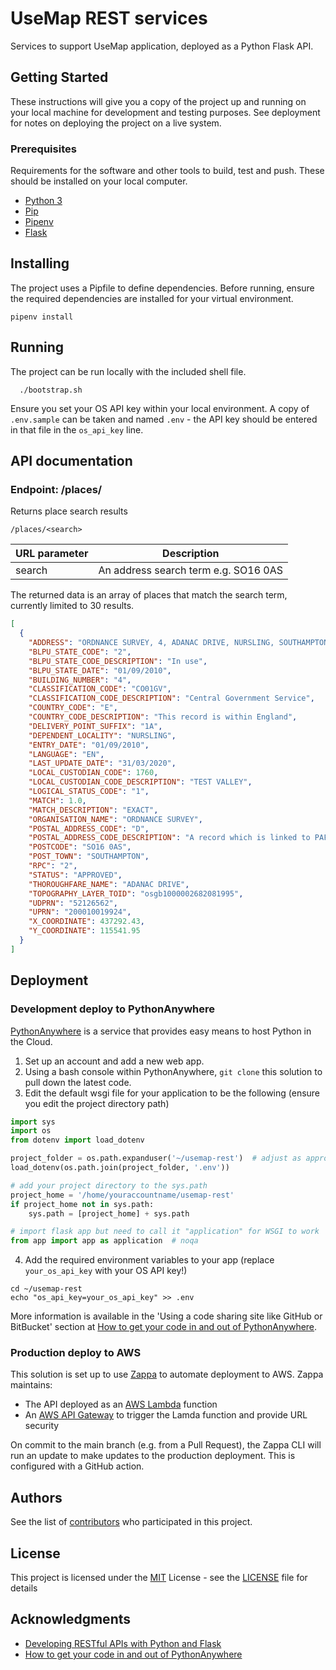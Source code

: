 # UseMap REST services

Services to support UseMap application, deployed as a Python Flask API.

## Getting Started

These instructions will give you a copy of the project up and running on
your local machine for development and testing purposes. See deployment
for notes on deploying the project on a live system.

### Prerequisites

Requirements for the software and other tools to build, test and push. These should be installed on your local computer.

- [Python 3](https://www.python.org/downloads/)
- [Pip](https://pypi.org/project/pip/)
- [Pipenv](https://pipenv.pypa.io/en/latest/)
- [Flask](https://flask.palletsprojects.com/en/2.1.x/)

## Installing

The project uses a Pipfile to define dependencies. Before running, ensure the required dependencies are installed for your virtual environment.

```console
pipenv install
```

## Running

The project can be run locally with the included shell file.

```console
  ./bootstrap.sh
```

Ensure you set your OS API key within your local environment. A copy of `.env.sample` can be taken and named `.env` - the API key should be entered in that file in the `os_api_key` line.

## API documentation

### Endpoint: /places/<search>

Returns place search results

`/places/<search>`

| URL parameter | Description                          |
| ------------- | ------------------------------------ |
| search        | An address search term e.g. SO16 0AS |

The returned data is an array of places that match the search term, currently limited to 30 results.

```json
[
  {
    "ADDRESS": "ORDNANCE SURVEY, 4, ADANAC DRIVE, NURSLING, SOUTHAMPTON, SO16 0AS",
    "BLPU_STATE_CODE": "2",
    "BLPU_STATE_CODE_DESCRIPTION": "In use",
    "BLPU_STATE_DATE": "01/09/2010",
    "BUILDING_NUMBER": "4",
    "CLASSIFICATION_CODE": "CO01GV",
    "CLASSIFICATION_CODE_DESCRIPTION": "Central Government Service",
    "COUNTRY_CODE": "E",
    "COUNTRY_CODE_DESCRIPTION": "This record is within England",
    "DELIVERY_POINT_SUFFIX": "1A",
    "DEPENDENT_LOCALITY": "NURSLING",
    "ENTRY_DATE": "01/09/2010",
    "LANGUAGE": "EN",
    "LAST_UPDATE_DATE": "31/03/2020",
    "LOCAL_CUSTODIAN_CODE": 1760,
    "LOCAL_CUSTODIAN_CODE_DESCRIPTION": "TEST VALLEY",
    "LOGICAL_STATUS_CODE": "1",
    "MATCH": 1.0,
    "MATCH_DESCRIPTION": "EXACT",
    "ORGANISATION_NAME": "ORDNANCE SURVEY",
    "POSTAL_ADDRESS_CODE": "D",
    "POSTAL_ADDRESS_CODE_DESCRIPTION": "A record which is linked to PAF",
    "POSTCODE": "SO16 0AS",
    "POST_TOWN": "SOUTHAMPTON",
    "RPC": "2",
    "STATUS": "APPROVED",
    "THOROUGHFARE_NAME": "ADANAC DRIVE",
    "TOPOGRAPHY_LAYER_TOID": "osgb1000002682081995",
    "UDPRN": "52126562",
    "UPRN": "200010019924",
    "X_COORDINATE": 437292.43,
    "Y_COORDINATE": 115541.95
  }
]
```

## Deployment

### Development deploy to PythonAnywhere

[PythonAnywhere](https://www.pythonanywhere.com/) is a service that provides easy means to host Python in the Cloud.

1. Set up an account and add a new web app.
2. Using a bash console within PythonAnywhere, `git clone` this solution to pull down the latest code.
3. Edit the default wsgi file for your application to be the following (ensure you edit the project directory path)

```python
import sys
import os
from dotenv import load_dotenv

project_folder = os.path.expanduser('~/usemap-rest')  # adjust as appropriate
load_dotenv(os.path.join(project_folder, '.env'))

# add your project directory to the sys.path
project_home = '/home/youraccountname/usemap-rest'
if project_home not in sys.path:
    sys.path = [project_home] + sys.path

# import flask app but need to call it "application" for WSGI to work
from app import app as application  # noqa
```

4. Add the required environment variables to your app (replace `your_os_api_key` with your OS API key!)

```console
cd ~/usemap-rest
echo "os_api_key=your_os_api_key" >> .env
```

More information is available in the 'Using a code sharing site like GitHub or BitBucket' section at [How to get your code in and out of PythonAnywhere](https://help.pythonanywhere.com/pages/UploadingAndDownloadingFiles/).

### Production deploy to AWS

This solution is set up to use [Zappa](https://github.com/zappa/Zappa) to automate deployment to AWS. Zappa maintains:

- The API deployed as an [AWS Lambda](https://aws.amazon.com/lambda/) function
- An [AWS API Gateway](https://aws.amazon.com/api-gateway/) to trigger the Lamda function and provide URL security

On commit to the main branch (e.g. from a Pull Request), the Zappa CLI will run an update to make updates to the production deployment. This is configured with a GitHub action.

## Authors

See the list of
[contributors](https://github.com/Geovation/usemap-rest/contributors)
who participated in this project.

## License

This project is licensed under the [MIT](LICENSE)
License - see the [LICENSE](LICENSE) file for
details

## Acknowledgments

- [Developing RESTful APIs with Python and Flask](https://auth0.com/blog/developing-restful-apis-with-python-and-flask/)
- [How to get your code in and out of PythonAnywhere](https://help.pythonanywhere.com/pages/UploadingAndDownloadingFiles/)

